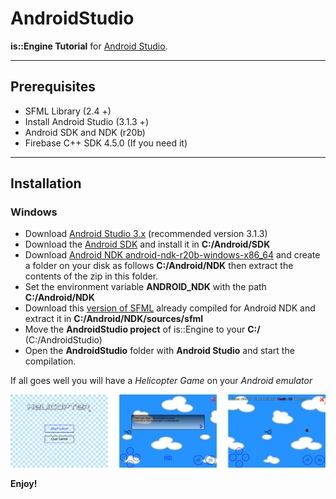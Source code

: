 # AndroidStudio
**is::Engine Tutorial** for [Android Studio](https://developer.android.com/studio).

---

## Prerequisites

- SFML Library (2.4 +)
- Install Android Studio (3.1.3 +)
- Android SDK and NDK (r20b)
- Firebase C++ SDK 4.5.0 (If you need it)

---

## Installation

### Windows
- Download [Android Studio 3.x](https://developer.android.com/studio) (recommended version 3.1.3)
- Download the [Android SDK](https://developer.android.com/studio) and install it in **C:/Android/SDK**
- Download [Android NDK android-ndk-r20b-windows-x86_64](https://developer.android.com/ndk/downloads/older_releases.html) and create a folder on your disk as follows **C:/Android/NDK** then extract the contents of the zip in this folder.
- Set the environment variable **ANDROID_NDK** with the path **C:/Android/NDK**
- Download this [version of SFML](https://github.com/Is-Daouda/SFML-2.5.1-build-for-NDK-r20b) already compiled for Android NDK and extract it in **C:/Android/NDK/sources/sfml**
- Move the **AndroidStudio project** of is::Engine to your **C:/** (C:/AndroidStudio)
- Open the **AndroidStudio** folder with **Android Studio** and start the compilation.

If all goes well you will have a *Helicopter Game* on your *Android emulator*

![Image](https://github.com/Is-Daouda/is-Engine-Tutorial/blob/master/images/demo_screen_android.png)

**Enjoy!**